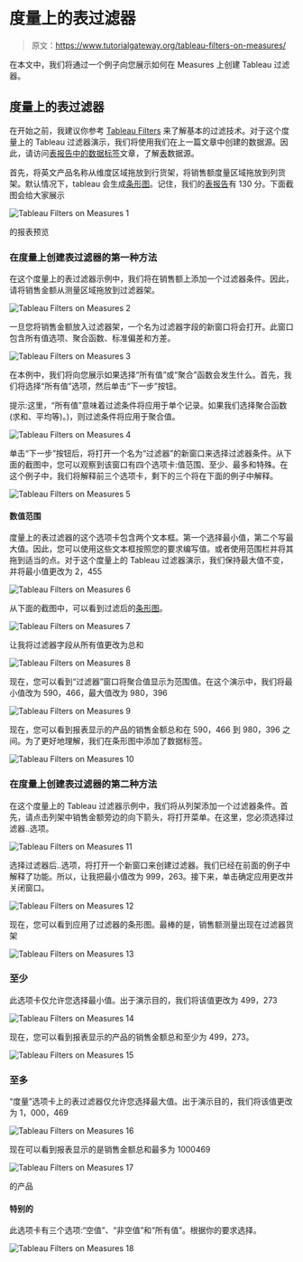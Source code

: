 # 度量上的表过滤器

> 原文：<https://www.tutorialgateway.org/tableau-filters-on-measures/>

在本文中，我们将通过一个例子向您展示如何在 Measures 上创建 Tableau 过滤器。

## 度量上的表过滤器

在开始之前，我建议你参考 [Tableau Filters](https://www.tutorialgateway.org/tableau-filters/) 来了解基本的过滤技术。对于这个度量上的 Tableau 过滤器演示，我们将使用我们在上一篇文章中创建的数据源。因此，请访问[表报告中的数据标签](https://www.tutorialgateway.org/data-labels-in-tableau-reports/)文章，了解[表](https://www.tutorialgateway.org/tableau/)数据源。

首先，将英文产品名称从维度区域拖放到行货架，将销售额度量区域拖放到列货架。默认情况下，tableau 会生成[条形图](https://www.tutorialgateway.org/bar-chart-in-tableau/)。记住，我们的[表报告](https://www.tutorialgateway.org/tableau-reports/)有 130 分。下面截图会给大家展示

![Tableau Filters on Measures 1](img/006458c90af2163a04c1866471491c7f.png)

的报表预览

### 在度量上创建表过滤器的第一种方法

在这个度量上的表过滤器示例中，我们将在销售额上添加一个过滤器条件。因此，请将销售金额从测量区域拖放到过滤器架。

![Tableau Filters on Measures 2](img/7677d40168494212197cf4889a8967a6.png)

一旦您将销售金额放入过滤器架，一个名为过滤器字段的新窗口将会打开。此窗口包含所有值选项、聚合函数、标准偏差和方差。

![Tableau Filters on Measures 3](img/0a172348c960a1a52a0451b26b464492.png)

在本例中，我们将向您展示如果选择“所有值”或“聚合”函数会发生什么。首先，我们将选择“所有值”选项，然后单击“下一步”按钮。

提示:这里，“所有值”意味着过滤条件将应用于单个记录。如果我们选择聚合函数(求和、平均等)。)，则过滤条件将应用于聚合值。

![Tableau Filters on Measures 4](img/f537e1116be7f3f9df46a2943bf9b626.png)

单击“下一步”按钮后，将打开一个名为“过滤器”的新窗口来选择过滤器条件。从下面的截图中，您可以观察到该窗口有四个选项卡:值范围、至少、最多和特殊。在这个例子中，我们将解释前三个选项卡，剩下的三个将在下面的例子中解释。

![Tableau Filters on Measures 5](img/b4cd2bdb4901adf7fa9e6c7e3d2cf47a.png)

#### 数值范围

度量上的表过滤器的这个选项卡包含两个文本框。第一个选择最小值，第二个写最大值。因此，您可以使用这些文本框按照您的要求编写值。或者使用范围栏并将其拖到适当的点。对于这个度量上的 Tableau 过滤器演示，我们保持最大值不变，并将最小值更改为 2，455

![Tableau Filters on Measures 6](img/ef79d65c64b8681d87ad6283d9902454.png)

从下面的截图中，可以看到过滤后的[条形图](https://www.tutorialgateway.org/bar-chart-in-tableau/)。

![Tableau Filters on Measures 7](img/a3aa6a0b2659328d0566e4d602481389.png)

让我将过滤器字段从所有值更改为总和

![Tableau Filters on Measures 8](img/6d4790424e058261b544daf73974e045.png)

现在，您可以看到“过滤器”窗口将聚合值显示为范围值。在这个演示中，我们将最小值改为 590，466，最大值改为 980，396

![Tableau Filters on Measures 9](img/92672f8914f1b1ac3ceee31646d3d46c.png)

现在，您可以看到报表显示的产品的销售金额总和在 590，466 到 980，396 之间。为了更好地理解，我们在条形图中添加了数据标签。

![Tableau Filters on Measures 10](img/7638e21fb05c798382a9dcd3fa11b117.png)

### 在度量上创建表过滤器的第二种方法

在这个度量上的 Tableau 过滤器示例中，我们将从列架添加一个过滤器条件。首先，请点击列架中销售金额旁边的向下箭头，将打开菜单。在这里，您必须选择过滤器..选项。

![Tableau Filters on Measures 11](img/67bd63a97143a8ad31330506c784641d.png)

选择过滤器后..选项，将打开一个新窗口来创建过滤器。我们已经在前面的例子中解释了功能。所以，让我把最小值改为 999，263。接下来，单击确定应用更改并关闭窗口。

![Tableau Filters on Measures 12](img/4da909993d1f2f5931f7f3f39c88c3b0.png)

现在，您可以看到应用了过滤器的条形图。最棒的是，销售额测量出现在过滤器货架

![Tableau Filters on Measures 13](img/bbe1c2258d8bcae1749e5a9ed5357f8a.png)

### 至少

此选项卡仅允许您选择最小值。出于演示目的，我们将该值更改为 499，273

![Tableau Filters on Measures 14](img/2fabe23145bc006c4275c7b2e34de405.png)

现在，您可以看到报表显示的产品的销售金额总和至少为 499，273。

![Tableau Filters on Measures 15](img/d10ce3c7e650c1fc5487e37606bdeaea.png)

### 至多

“度量”选项卡上的表过滤器仅允许您选择最大值。出于演示目的，我们将该值更改为 1，000，469

![Tableau Filters on Measures 16](img/056a4673927acb202db338c27322ee15.png)

现在可以看到报表显示的是销售金额总和最多为 1000469

![Tableau Filters on Measures 17](img/b1acc646fbd4342f824028ed1a728d9b.png)

的产品

#### 特别的

此选项卡有三个选项:“空值”、“非空值”和“所有值”。根据你的要求选择。

![Tableau Filters on Measures 18](img/c76afdac7d7d6f1f45f03e0661f625b0.png)